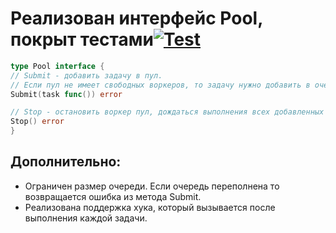 # Реализован интерфейс Pool, покрыт тестами[![Test](https://github.com/lirprocs/SandDevTeam/actions/workflows/test.yaml/badge.svg)](https://github.com/lirprocs/SandDevTeam/actions/workflows/test.yaml)
```go
type Pool interface { 
// Submit - добавить задачу в пул. 
// Если пул не имеет свободных воркеров, то задачу нужно добавить в очередь. 
Submit(task func()) error 

// Stop - остановить воркер пул, дождаться выполнения всех добавленных ранее в очередь задач. 
Stop() error 
}
```


## Дополнительно: 
- Ограничен размер очереди. Если очередь переполнена то возвращается ошибка из метода Submit. 
- Реализована поддержка хука, который вызывается после выполнения каждой задачи.
